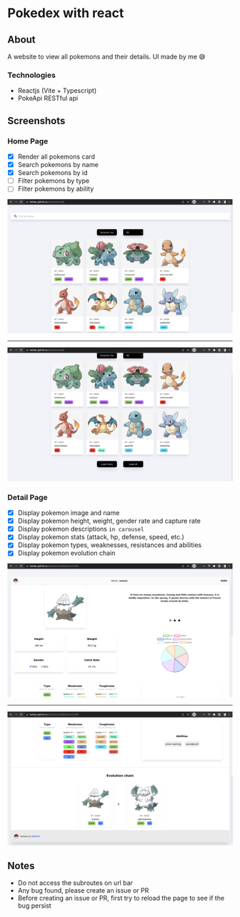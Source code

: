 # Pokedex with react

## About

A website to view all pokemons and their details. UI made by me 😅

### Technologies

- Reactjs (Vite + Typescript)
- PokeApi RESTful api

## Screenshots

### Home Page

- [x] Render all pokemons card
- [x] Search pokemons by name
- [x] Search pokemons by id
- [ ] Filter pokemons by type
- [ ] Filter pokemons by ability

![Home screen 1](screenshots/screenshot01.png)

****

![Home screen 2](screenshots/screenshot02.png)

### Detail Page

- [x] Display pokemon image and name
- [x] Display pokemon height, weight, gender rate and capture rate
- [x] Display pokemon descriptions `in carousel`
- [x] Display pokemon stats (attack, hp, defense, speed, etc.)
- [x] Display pokemon types, weaknesses, resistances and abilities
- [x] Display pokemon evolution chain

![Detail screen 1](screenshots/screenshot03.png)

****

![Detail screen 1](screenshots/screenshot04.png)

## Notes

- Do not access the subroutes on url bar
- Any bug found, please create an issue or PR
- Before creating an issue or PR, first try to reload the page to see if the bug persist

